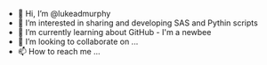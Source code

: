 - 👋 Hi, I’m @lukeadmurphy
- 👀 I’m interested in sharing and developing SAS and Pythin scripts
- 🌱 I’m currently learning about GitHub - I'm a newbee
- 💞️ I’m looking to collaborate on ...
- 📫 How to reach me ...

<!---
lukeadmurphy/lukeadmurphy is a ✨ special ✨ repository because its `README.md` (this file) appears on your GitHub profile.
You can click the Preview link to take a look at your changes.
--->
